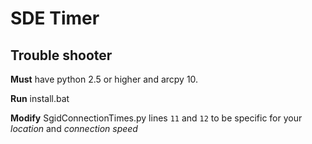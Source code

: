 # SDE Timer #
## Trouble shooter ##

**Must** have python 2.5 or higher and arcpy 10.

**Run** install.bat

**Modify** SgidConnectionTimes.py lines `11` and `12` to be specific for your _location_ and _connection speed_
